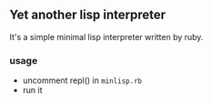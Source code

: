 ## Yet another lisp interpreter

It's a simple minimal lisp interpreter written by ruby.



### usage

- uncomment repl() in `minlisp.rb`
- run it